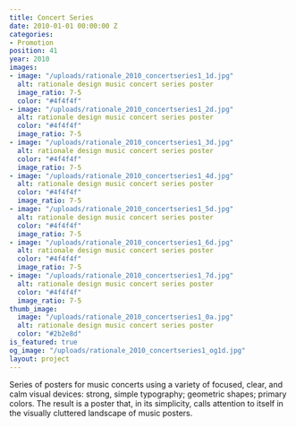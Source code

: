 ```yaml
---
title: Concert Series
date: 2010-01-01 00:00:00 Z
categories:
- Promotion
position: 41
year: 2010
images:
- image: "/uploads/rationale_2010_concertseries1_1d.jpg"
  alt: rationale design music concert series poster
  image_ratio: 7-5
  color: "#4f4f4f"
- image: "/uploads/rationale_2010_concertseries1_2d.jpg"
  alt: rationale design music concert series poster
  color: "#4f4f4f"
  image_ratio: 7-5
- image: "/uploads/rationale_2010_concertseries1_3d.jpg"
  alt: rationale design music concert series poster
  color: "#4f4f4f"
  image_ratio: 7-5
- image: "/uploads/rationale_2010_concertseries1_4d.jpg"
  alt: rationale design music concert series poster
  color: "#4f4f4f"
  image_ratio: 7-5
- image: "/uploads/rationale_2010_concertseries1_5d.jpg"
  alt: rationale design music concert series poster
  color: "#4f4f4f"
  image_ratio: 7-5
- image: "/uploads/rationale_2010_concertseries1_6d.jpg"
  alt: rationale design music concert series poster
  color: "#4f4f4f"
  image_ratio: 7-5
- image: "/uploads/rationale_2010_concertseries1_7d.jpg"
  alt: rationale design music concert series poster
  color: "#4f4f4f"
  image_ratio: 7-5
thumb_image:
  image: "/uploads/rationale_2010_concertseries1_0a.jpg"
  alt: rationale design music concert series poster
  color: "#2b2e8d"
is_featured: true
og_image: "/uploads/rationale_2010_concertseries1_og1d.jpg"
layout: project
---
```


Series of posters for music concerts using a variety of focused, clear, and calm visual devices: strong, simple typography; geometric shapes; primary colors. The result is a poster that, in its simplicity, calls attention to itself in the visually cluttered landscape of music posters.
